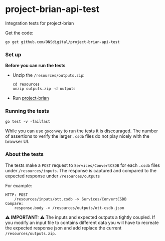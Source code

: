 # project-brian-api-test
Integration tests for project-brian

Get the code:

```
go get github.com/ONSdigital/project-brian-api-test
```

### Set up

**Before you can run the tests**

- Unzip the `/resources/outputs.zip`:

    ```
    cd resources
    unzip outputs.zip -d outputs
    ```
- Run [project-brian](https://github.com/ONSdigital/project-brian)

### Running the tests

```
go test -v -failfast
```

While you can use `goconvey` to run the tests it is discouraged. The number of assertions to verify the larger `.csdb` 
files do not play nicely with the browser UI.  

### About the tests

The tests make a `POST` request to `Services/ConvertCSDB` for each `.csdb` files under `/resources/inputs`. The 
response is captured and compared to the expected response under `/resources/outputs`

For example:

```
HTTP: POST 
    /resources/inputs/ott.csdb -> Services/ConvertCSDB
Compare:
    response.body -> /resources/outputs/ott-csdb.json
```

:warning: **IMPORTANT:** :warning: The inputs and expected outputs a tightly coupled. If you modify an input file to 
contains different data you will have to recreate the expected response json and add replace the current 
`/resources/outputs.zip`. 